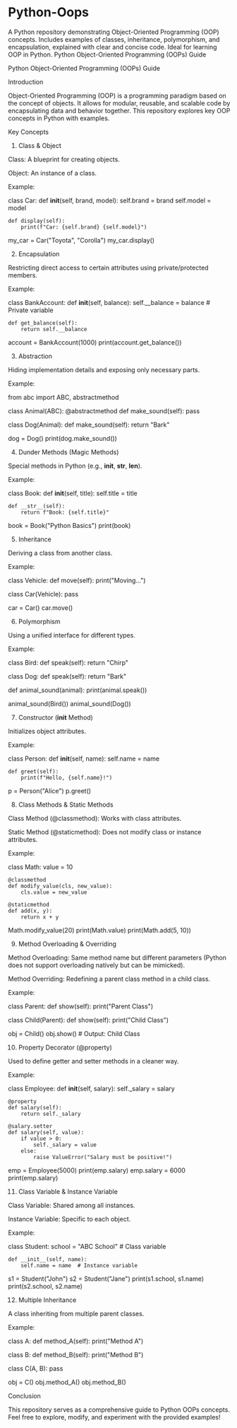 # Python-Oops
A Python repository demonstrating Object-Oriented Programming (OOP) concepts.  Includes examples of classes, inheritance, polymorphism, and encapsulation, explained with clear and concise code.  Ideal for learning OOP in Python.
Python Object-Oriented Programming (OOPs) Guide

Python Object-Oriented Programming (OOPs) Guide

Introduction

Object-Oriented Programming (OOP) is a programming paradigm based on the concept of objects. It allows for modular, reusable, and scalable code by encapsulating data and behavior together. This repository explores key OOP concepts in Python with examples.

Key Concepts

1. Class & Object

Class: A blueprint for creating objects.

Object: An instance of a class.

Example:

class Car:
    def __init__(self, brand, model):
        self.brand = brand
        self.model = model
    
    def display(self):
        print(f"Car: {self.brand} {self.model}")

my_car = Car("Toyota", "Corolla")
my_car.display()

2. Encapsulation

Restricting direct access to certain attributes using private/protected members.

Example:

class BankAccount:
    def __init__(self, balance):
        self.__balance = balance  # Private variable
    
    def get_balance(self):
        return self.__balance

account = BankAccount(1000)
print(account.get_balance())

3. Abstraction

Hiding implementation details and exposing only necessary parts.

Example:

from abc import ABC, abstractmethod

class Animal(ABC):
    @abstractmethod
    def make_sound(self):
        pass

class Dog(Animal):
    def make_sound(self):
        return "Bark"

dog = Dog()
print(dog.make_sound())

4. Dunder Methods (Magic Methods)

Special methods in Python (e.g., __init__, __str__, __len__).

Example:

class Book:
    def __init__(self, title):
        self.title = title
    
    def __str__(self):
        return f"Book: {self.title}"

book = Book("Python Basics")
print(book)

5. Inheritance

Deriving a class from another class.

Example:

class Vehicle:
    def move(self):
        print("Moving...")

class Car(Vehicle):
    pass

car = Car()
car.move()

6. Polymorphism

Using a unified interface for different types.

Example:

class Bird:
    def speak(self):
        return "Chirp"

class Dog:
    def speak(self):
        return "Bark"

def animal_sound(animal):
    print(animal.speak())

animal_sound(Bird())
animal_sound(Dog())

7. Constructor (__init__ Method)

Initializes object attributes.

Example:

class Person:
    def __init__(self, name):
        self.name = name

    def greet(self):
        print(f"Hello, {self.name}!")

p = Person("Alice")
p.greet()

8. Class Methods & Static Methods

Class Method (@classmethod): Works with class attributes.

Static Method (@staticmethod): Does not modify class or instance attributes.

Example:

class Math:
    value = 10
    
    @classmethod
    def modify_value(cls, new_value):
        cls.value = new_value
    
    @staticmethod
    def add(x, y):
        return x + y

Math.modify_value(20)
print(Math.value)
print(Math.add(5, 10))

9. Method Overloading & Overriding

Method Overloading: Same method name but different parameters (Python does not support overloading natively but can be mimicked).

Method Overriding: Redefining a parent class method in a child class.

Example:

class Parent:
    def show(self):
        print("Parent Class")

class Child(Parent):
    def show(self):
        print("Child Class")

obj = Child()
obj.show()  # Output: Child Class

10. Property Decorator (@property)

Used to define getter and setter methods in a cleaner way.

Example:

class Employee:
    def __init__(self, salary):
        self._salary = salary
    
    @property
    def salary(self):
        return self._salary
    
    @salary.setter
    def salary(self, value):
        if value > 0:
            self._salary = value
        else:
            raise ValueError("Salary must be positive!")

emp = Employee(5000)
print(emp.salary)
emp.salary = 6000
print(emp.salary)

11. Class Variable & Instance Variable

Class Variable: Shared among all instances.

Instance Variable: Specific to each object.

Example:

class Student:
    school = "ABC School"  # Class variable
    
    def __init__(self, name):
        self.name = name  # Instance variable

s1 = Student("John")
s2 = Student("Jane")
print(s1.school, s1.name)
print(s2.school, s2.name)

12. Multiple Inheritance

A class inheriting from multiple parent classes.

Example:

class A:
    def method_A(self):
        print("Method A")

class B:
    def method_B(self):
        print("Method B")

class C(A, B):
    pass

obj = C()
obj.method_A()
obj.method_B()

Conclusion

This repository serves as a comprehensive guide to Python OOPs concepts. Feel free to explore, modify, and experiment with the provided examples!




